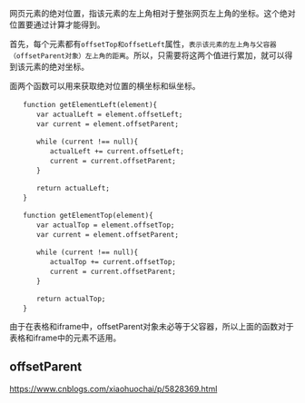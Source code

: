 网页元素的绝对位置，指该元素的左上角相对于整张网页左上角的坐标。这个绝对位置要通过计算才能得到。

首先，每个元素都有`offsetTop和offsetLeft`属性，`表示该元素的左上角与父容器（offsetParent对象）左上角的距离`。所以，只需要将这两个值进行累加，就可以得到该元素的绝对坐标。

面两个函数可以用来获取绝对位置的横坐标和纵坐标。
```
　　function getElementLeft(element){
　　　　var actualLeft = element.offsetLeft;
　　　　var current = element.offsetParent;   

　　　　while (current !== null){
　　　　　　actualLeft += current.offsetLeft;
　　　　　　current = current.offsetParent;
　　　　}

　　　　return actualLeft;
　　}

　　function getElementTop(element){
　　　　var actualTop = element.offsetTop;
　　　　var current = element.offsetParent;

　　　　while (current !== null){
　　　　　　actualTop += current.offsetTop;
　　　　　　current = current.offsetParent;
　　　　}

　　　　return actualTop;
　　}
```
由于在表格和iframe中，offsetParent对象未必等于父容器，所以上面的函数对于表格和iframe中的元素不适用。

## offsetParent
https://www.cnblogs.com/xiaohuochai/p/5828369.html